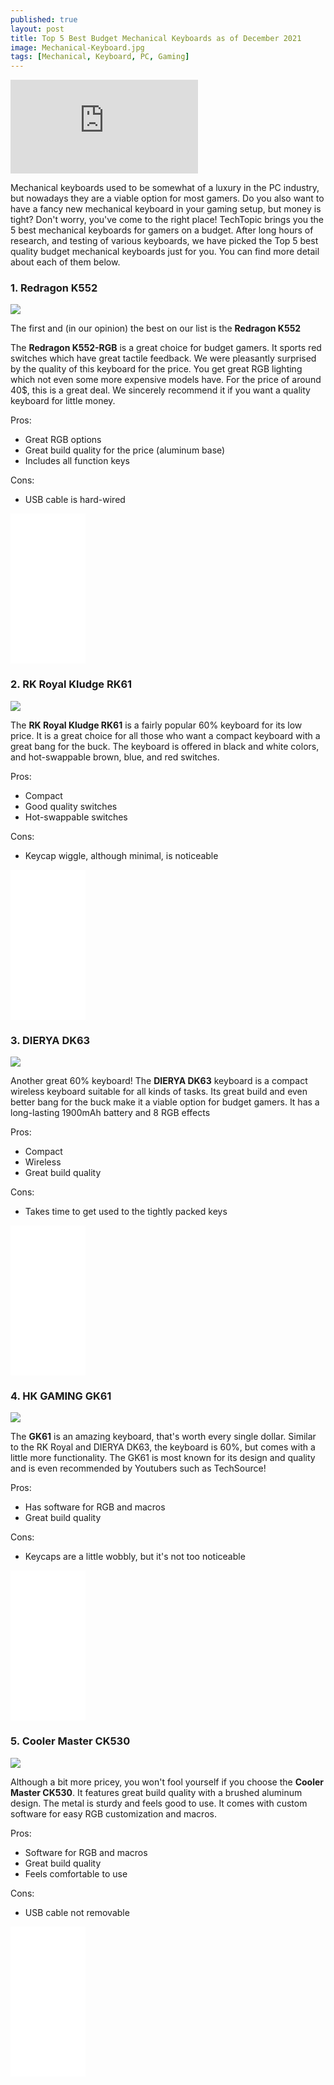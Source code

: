 ```yaml
---
published: true
layout: post
title: Top 5 Best Budget Mechanical Keyboards as of December 2021
image: Mechanical-Keyboard.jpg
tags: [Mechanical, Keyboard, PC, Gaming]
---
```


<div class="yt"><iframe src="https://www.youtube.com/embed/LCjHHTDmWgw" title="YouTube video player" frameborder="0" allow="accelerometer; autoplay; clipboard-write; encrypted-media; gyroscope; picture-in-picture" allowfullscreen></iframe></div>

Mechanical keyboards used to be somewhat of a luxury in the PC industry, but nowadays they are a viable option for most gamers. Do you also want to have a fancy new mechanical keyboard in your gaming setup, but money is tight? Don't worry, you've come to the right place! TechTopic brings you the 5 best mechanical keyboards for gamers on a budget. After long hours of research, and testing of various keyboards, we have picked the Top 5 best quality budget mechanical keyboards just for you. You can find more detail about each of them below. 

### 1. Redragon K552
<img src="/assets/images/Redragon-K552.jpg" class="postimg">

The first and (in our opinion) the best on our list is the **Redragon K552**

The **Redragon K552-RGB** is a great choice for budget gamers. It sports red switches which have great tactile feedback. We were pleasantly surprised by the quality of this keyboard for the price. You get great RGB lighting which not even some more expensive models have. For the price of around 40$, this is a great deal. We sincerely recommend it if you want a quality keyboard for little money.

Pros:
- Great RGB options
- Great build quality for the price (aluminum base)
- Includes all function keys

Cons:
- USB cable is hard-wired

<iframe style="width:120px;height:240px;" marginwidth="0" marginheight="0" scrolling="no" frameborder="0" src="//ws-na.amazon-adsystem.com/widgets/q?ServiceVersion=20070822&OneJS=1&Operation=GetAdHtml&MarketPlace=US&source=ss&ref=as_ss_li_til&ad_type=product_link&tracking_id=&language=en_US&marketplace=amazon&region=US&placement=B016MAK38U&asins=B016MAK38U&linkId=8454d70dfc4ee1673f314bf32686757b&show_border=true&link_opens_in_new_window=true"></iframe>

### 2. RK Royal Kludge RK61 
<img src="/assets/images/RK-ROYAL-KLUDGE-RK61.jpg" class="postimg">

The **RK Royal Kludge RK61** is a fairly popular 60% keyboard for its low price. It is a great choice for all those who want a compact keyboard with a great bang for the buck. The keyboard is offered in black and white colors, and hot-swappable brown, blue, and red switches. 

Pros:
- Compact
- Good quality switches
- Hot-swappable switches

Cons:
- Keycap wiggle, although minimal, is noticeable

<iframe style="width:120px;height:240px;" marginwidth="0" marginheight="0" scrolling="no" frameborder="0" src="//ws-na.amazon-adsystem.com/widgets/q?ServiceVersion=20070822&OneJS=1&Operation=GetAdHtml&MarketPlace=US&source=ss&ref=as_ss_li_til&ad_type=product_link&tracking_id=techtopic05-20&language=en_US&marketplace=amazon&region=US&placement=B0832CZNS5&asins=B0832CZNS5&linkId=05153baf4a8531c62667a944acddb924&show_border=true&link_opens_in_new_window=true"></iframe>

### 3. DIERYA DK63
<img src="/assets/images/DIERYA-DK63.jpg" class="postimg">

Another great 60% keyboard! The **DIERYA DK63** keyboard is a compact wireless keyboard suitable for all kinds of tasks. Its great build and even better bang for the buck make it a viable option for budget gamers. It has a long-lasting 1900mAh battery and 8 RGB effects

Pros:
- Compact
- Wireless
- Great build quality

Cons:
- Takes time to get used to the tightly packed keys

<iframe style="width:120px;height:240px;" marginwidth="0" marginheight="0" scrolling="no" frameborder="0" src="//ws-na.amazon-adsystem.com/widgets/q?ServiceVersion=20070822&OneJS=1&Operation=GetAdHtml&MarketPlace=US&source=ss&ref=as_ss_li_til&ad_type=product_link&tracking_id=techtopic05-20&language=en_US&marketplace=amazon&region=US&placement=B07FZSDYTZ&asins=B07FZSDYTZ&linkId=68f41f768087f1adcb27c7c34b813294&show_border=true&link_opens_in_new_window=true"></iframe>

### 4. HK GAMING GK61
<img src="/assets/images/HK-GAMING-GK61.jpg" class="postimg">

The **GK61** is an amazing keyboard, that's worth every single dollar. Similar to the RK Royal and DIERYA DK63, the keyboard is 60%, but comes with a little more functionality. The GK61 is most known for its design and quality and is even recommended by Youtubers such as TechSource! 

Pros:
- Has software for RGB and macros
- Great build quality

Cons:
- Keycaps are a little wobbly, but it's not too noticeable

<iframe style="width:120px;height:240px;" marginwidth="0" marginheight="0" scrolling="no" frameborder="0" src="//ws-na.amazon-adsystem.com/widgets/q?ServiceVersion=20070822&OneJS=1&Operation=GetAdHtml&MarketPlace=US&source=ss&ref=as_ss_li_til&ad_type=product_link&tracking_id=techtopic05-20&language=en_US&marketplace=amazon&region=US&placement=B07PT9NRRY&asins=B07PT9NRRY&linkId=a5023721f59ec4598cbd16c3a08d1d3f&show_border=true&link_opens_in_new_window=true"></iframe>

### 5. Cooler Master CK530
<img src="/assets/images/Cooler-Master-CK530.jpg" class="postimg">

Although a bit more pricey, you won't fool yourself if you choose the **Cooler Master CK530**. It features great build quality with a brushed aluminum design. The metal is sturdy and feels good to use. It comes with custom software for easy RGB customization and macros.

Pros:
- Software for RGB and macros
- Great build quality
- Feels comfortable to use

Cons:
- USB cable not removable

<iframe style="width:120px;height:240px;" marginwidth="0" marginheight="0" scrolling="no" frameborder="0" src="//ws-na.amazon-adsystem.com/widgets/q?ServiceVersion=20070822&OneJS=1&Operation=GetAdHtml&MarketPlace=US&source=ss&ref=as_ss_li_til&ad_type=product_link&tracking_id=techtopic05-20&language=en_US&marketplace=amazon&region=US&placement=B07N4D7PMJ&asins=B07N4D7PMJ&linkId=3620fb060a0ae6a917f8d0dcc1a784a9&show_border=true&link_opens_in_new_window=true"></iframe>
